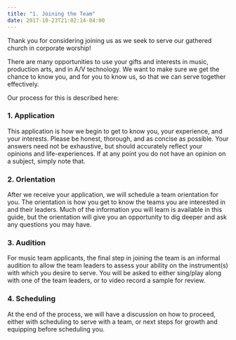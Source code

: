 ```yaml
---
title: "1. Joining the Team"
date: 2017-10-23T21:02:14-04:00
---
```


Thank you for considering joining us as we seek to serve our gathered church in corporate worship!

There are many opportunities to use your gifts and interests in music, production arts, and in A/V technology. We want to make sure we get the chance to know you, and for you to know us, so that we can serve together effectively. 

Our process for this is described here:

### 1. Application
This application is how we begin to get to know you, your experience, and your interests. Please be honest, thorough, and as concise as possible. Your answers need not be exhaustive, but should accurately reflect your opinions and life-experiences. If at any point you do not have an opinion on a subject, simply note that.

### 2. Orientation
After we receive your application, we will schedule a team orientation for you. The orientation is how you get to know the teams you are interested in and their leaders. Much of the information you will learn is available in this guide, but the orientation will give you an opportunity to dig deeper and ask any questions you may have.

### 3. Audition
For music team applicants, the final step in joining the team is an informal audition to allow the team leaders to assess your ability on the instrument(s) with which you desire to serve. You will be asked to either sing/play along with one of the team leaders, or to video record a sample for review.

### 4. Scheduling
At the end of the process, we will have a discussion on how to proceed, either with scheduling to serve with a team, or next steps for growth and equipping before scheduling you.